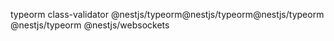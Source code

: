 typeorm
class-validator
@nestjs/typeorm@nestjs/typeorm@nestjs/typeorm
@nestjs/typeorm
@nestjs/websockets
